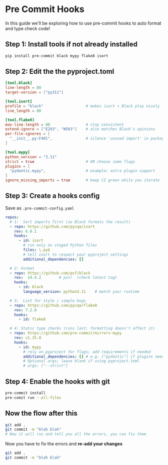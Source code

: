 # Pre Commit Hooks

In this guide we'll be exploring how to use pre-commit hooks to auto format and type check code!

## Step 1: Install tools if not already installed

```bash
pip install pre-commit black mypy flake8 isort
```

## Step 2: Edit the the pyproject.toml

```toml
[tool.black]
line-length = 88
target-version = ["py311"]

[tool.isort]
profile = "black"                   # makes isort + Black play nicely
line_length = 88

[tool.flake8]
max-line-length = 88                # stay consistent
extend-ignore = ["E203", "W503"]    # also matches Black's opinions
per-file-ignores = [
  "__init__.py:F401",               # silence 'unused import' in package inits
]

[tool.mypy]
python_version = "3.11"
strict = true                       # OR choose some flags
plugins = [
  "pydantic.mypy",                  # example: extra plugin support
]
ignore_missing_imports = true       # keep CI green while you iterate
```

## Step 3: Create a hooks config

Save as `.pre-commit-config.yaml`

```yaml
repos:
  # 1:  Sort imports first (so Black formats the result)
  - repo: https://github.com/pycqa/isort
    rev: 6.0.1
    hooks:
      - id: isort
        # run only on staged Python files
        files: \.py$
        # tell isort to respect your pyproject settings
        additional_dependencies: []

  # 2: Format
  - repo: https://github.com/psf/black
    rev:  24.4.2        # pin!  (check latest tag)
    hooks:
      - id: black
        language_version: python3.11    # match your runtime

  # 3:  Lint for style / simple bugs
  - repo: https://github.com/pycqa/flake8
    rev: 7.2.0
    hooks:
      - id: flake8

  # 4: Static type checks (runs last; formatting doesn't affect it)
  - repo: https://github.com/pre-commit/mirrors-mypy
    rev: v1.15.0
    hooks:
      - id: mypy
        # rely on pyproject for flags; add requirements if needed
        additional_dependencies: [] # e.g. ["pydantic"] if plugins need runtime deps
        # Optional args; leave blank if using pyproject.toml
        # args: ["--strict"]

```

## Step 4: Enable the hooks with git

```bash
pre-commit install
pre-comit run --all-files
```

## Now the flow after this

```bash
git add .
git commit -m "blah blah"
# Now it will run and tell you all the errors, you can fix them
```

Now you have to fix the errors and **re-add your changes**

```bash
git add .
git commit -m "blah blah"
```
